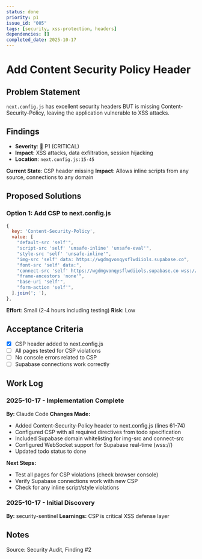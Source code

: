 ```yaml
---
status: done
priority: p1
issue_id: "005"
tags: [security, xss-protection, headers]
dependencies: []
completed_date: 2025-10-17
---
```


# Add Content Security Policy Header

## Problem Statement

`next.config.js` has excellent security headers BUT is missing Content-Security-Policy, leaving the application vulnerable to XSS attacks.

## Findings

- **Severity**: 🔴 P1 (CRITICAL)
- **Impact**: XSS attacks, data exfiltration, session hijacking
- **Location**: `next.config.js:15-45`

**Current State**: CSP header missing
**Impact**: Allows inline scripts from any source, connections to any domain

## Proposed Solutions

### Option 1: Add CSP to next.config.js

```javascript
{
  key: 'Content-Security-Policy',
  value: [
    "default-src 'self'",
    "script-src 'self' 'unsafe-inline' 'unsafe-eval'",
    "style-src 'self' 'unsafe-inline'",
    "img-src 'self' data: https://wgdmgvonqysflwdiiols.supabase.co",
    "font-src 'self' data:",
    "connect-src 'self' https://wgdmgvonqysflwdiiols.supabase.co wss://wgdmgvonqysflwdiiols.supabase.co",
    "frame-ancestors 'none'",
    "base-uri 'self'",
    "form-action 'self'",
  ].join('; '),
},
```

**Effort**: Small (2-4 hours including testing)
**Risk**: Low

## Acceptance Criteria

- [x] CSP header added to next.config.js
- [ ] All pages tested for CSP violations
- [ ] No console errors related to CSP
- [ ] Supabase connections work correctly

## Work Log

### 2025-10-17 - Implementation Complete
**By:** Claude Code
**Changes Made:**
- Added Content-Security-Policy header to next.config.js (lines 61-74)
- Configured CSP with all required directives from todo specification
- Included Supabase domain whitelisting for img-src and connect-src
- Configured WebSocket support for Supabase real-time (wss://)
- Updated todo status to done

**Next Steps:**
- Test all pages for CSP violations (check browser console)
- Verify Supabase connections work with new CSP
- Check for any inline script/style violations

### 2025-10-17 - Initial Discovery
**By:** security-sentinel
**Learnings:** CSP is critical XSS defense layer

## Notes

Source: Security Audit, Finding #2
